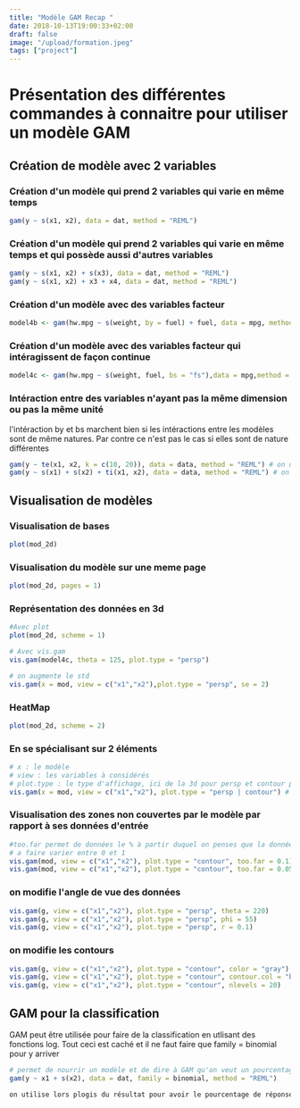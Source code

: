 ```yaml
---
title: "Modèle GAM Recap "
date: 2018-10-13T19:00:33+02:00
draft: false
image: "/upload/formation.jpeg"
tags: ["project"]
---
```



# Présentation des différentes commandes à connaitre pour utiliser un modèle GAM

## Création de modèle avec 2 variables
### Création d'un modèle qui prend 2 variables qui varie en même temps
```r
gam(y ~ s(x1, x2), data = dat, method = "REML")
```
### Création d'un modèle qui prend 2 variables qui varie en même temps et qui possède aussi d'autres variables
```r
gam(y ~ s(x1, x2) + s(x3), data = dat, method = "REML")
gam(y ~ s(x1, x2) + x3 + x4, data = dat, method = "REML")
```

### Création d'un modèle avec des variables facteur
```r
model4b <- gam(hw.mpg ~ s(weight, by = fuel) + fuel, data = mpg, method = "REML")
```

### Création d'un modèle avec des variables facteur qui intéragissent de façon continue
```r
model4c <- gam(hw.mpg ~ s(weight, fuel, bs = "fs"),data = mpg,method = "REML")
```

### Intéraction entre des variables n'ayant pas la même dimension ou pas la même unité

l'intéraction by et bs marchent bien si les intéractions entre les modèles sont de même natures. Par contre ce n'est pas le cas si elles sont de nature différentes

```r
gam(y ~ te(x1, x2, k = c(10, 20)), data = data, method = "REML") # on définit nous meme les paramètres smooth
gam(y ~ s(x1) + s(x2) + ti(x1, x2), data = data, method = "REML") # on laisse le modèle le faire tout seul
```


## Visualisation de modèles

### Visualisation de bases
```r
plot(mod_2d)
```

### Visualisation du modèle sur une meme page
```r
plot(mod_2d, pages = 1)
```


### Représentation des données en 3d
```r
#Avec plot
plot(mod_2d, scheme = 1)

# Avec vis.gam
vis.gam(model4c, theta = 125, plot.type = "persp")

# on augmente le std
vis.gam(x = mod, view = c("x1","x2"),plot.type = "persp", se = 2)
```

### HeatMap
```r
plot(mod_2d, scheme = 2)
```

### En se spécialisant sur 2 éléments
```r
# x : le modèle
# view : les variables à considérés
# plot.type : le type d'affichage, ici de la 3d pour persp et contour pour du heat map
vis.gam(x = mod, view = c("x1","x2"), plot.type = "persp | contour") # kind of plot
```

### Visualisation des zones non couvertes par le modèle par rapport à ses données d'entrée
```r
#too.far permet de données le % à partir duquel on penses que la données n'est pas couverte.
# a faire varier entre 0 et 1
vis.gam(mod, view = c("x1","x2"), plot.type = "contour", too.far = 0.1)
vis.gam(mod, view = c("x1","x2"), plot.type = "contour", too.far = 0.05)
```

### on modifie l'angle de vue des données
```r
vis.gam(g, view = c("x1","x2"), plot.type = "persp", theta = 220)
vis.gam(g, view = c("x1","x2"), plot.type = "persp", phi = 55)
vis.gam(g, view = c("x1","x2"), plot.type = "persp", r = 0.1)
```

### on modifie les contours
```r
vis.gam(g, view = c("x1","x2"), plot.type = "contour", color = "gray")
vis.gam(g, view = c("x1","x2"), plot.type = "contour", contour.col = "blue")
vis.gam(g, view = c("x1","x2"), plot.type = "contour", nlevels = 20)
```

## GAM pour la classification

GAM peut être utilisée pour faire de la classification en utlisant des fonctions log. Tout ceci est caché et il ne faut faire que family = binomial pour y arriver

```r
# permet de nourrir un modèle et de dire à GAM qu'on veut un pourcentage sur le oui ou non
gam(y ~ x1 + s(x2), data = dat, family = binomial, method = "REML")

on utilise lors plogis du résultat pour avoir le pourcentage de réponse positive, si x1 et x2 sont dans la normale
```
